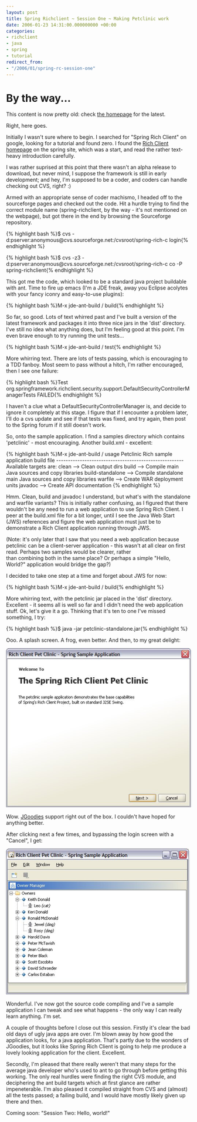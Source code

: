 ```yaml
---
layout: post
title: Spring Richclient ~ Session One ~ Making Petclinic work
date: 2006-01-23 14:31:00.000000000 +00:00
categories:
- richclient
- java
- spring
- tutorial
redirect_from:
- "/2006/01/spring-rc-session-one"
---
```

<div class='alert'><h1>By the way...</h1><p>This content is now pretty old: check <a href='/'>the homepage</a> for the latest.</p></div>
          
<p>Right, here goes.</p>
<p>Initially I wasn't sure where to begin. I searched for "Spring Rich Client" on google, looking for a tutorial and found zero. I found the <a href="http://www.springframework.org/spring-rcp">Rich Client homepage</a> on the spring site, which was a start, and read the rather text-heavy introduction carefully.</p>
<p>I was rather suprised at this point that there wasn't an alpha release to download, but never mind, I suppose the framework is still in early development; and hey, I'm supposed to be a coder, and coders can handle checking out CVS, right? :)</p>
<p>Armed with an appropriate sense of coder machismo, I headed off to the sourceforge pages and checked out the code. Hit a hurdle trying to find the correct module name (spring-richclient, by the way - it's not mentioned on the webpage), but got there in the end by browsing the Sourceforge repository.</p>
<p>{% highlight bash %}$ cvs -d:pserver:anonymous@cvs.sourceforge.net:/cvsroot/spring-rich-c login{% endhighlight %}</p>
<p>{% highlight bash %}$ cvs -z3 -d:pserver:anonymous@cvs.sourceforge.net:/cvsroot/spring-rich-c co -P spring-richclient{% endhighlight %}</p>
<p>This got me the code, which looked to be a standard java project buildable with ant. Time to fire up emacs (I'm a JDE freak, away you Eclipse acolytes with your fancy iconry and easy-to-use plugins):</p>
<p>{% highlight bash %}M-x jde-ant-build / build{% endhighlight %}</p>
<p>So far, so good. Lots of text whirred past and I've built a version of the latest framework and packages it into three nice jars in the 'dist' directory. I've still no idea what anything does, but I'm feeling good at this point. I'm even brave enough to try running the unit tests...</p>
<p>{% highlight bash %}M-x jde-ant-build / test{% endhighlight %}</p>
<p>More whirring text. There are lots of tests passing, which is encouraging to a TDD fanboy. Most seem to pass without a hitch, I'm rather encouraged, then I see one failure:</p>
<p>{% highlight bash %}Test org.springframework.richclient.security.support.DefaultSecurityControllerManagerTests FAILED{% endhighlight %}</p>
<p>I haven't a clue what a DefaultSecurityControllerManager is, and decide to ignore it completely at this stage. I figure that if I encounter a problem later, I'll do a cvs update and see if that tests was fixed, and try again, then post to the Spring forum if it still doesn't work.</p>
<p>So, onto the sample application. I find a samples directory which contains 'petclinic' - most encouraging. Another build.xml - excellent:</p>
<p>{% highlight bash %}M-x jde-ant-build / usage
Petclinic Rich sample application build file
------------------------------------------------------
Available targets are:
clean  --> Clean output dirs
build  --> Compile main Java sources and copy libraries
build-standalone  --> Compile standalone main Java sources and copy libraries
warfile  --> Create WAR deployment units
javadoc  --> Create API documentation
{% endhighlight %}</p>
<p>Hmm. Clean, build and javadoc I understand, but what's with the standalone and warfile variants? This is initially rather confusing, as I figured that there wouldn't be any need to run a web application to use Spring Rich Client. I peer at the build.xml file for a bit longer, until I see the Java Web Start (JWS) references and figure the web application must just be to demonstrate a Rich Client application running through JWS.</p>
<p>(Note: it's only later that I saw that you need a web application because petclinic can be a client-server application - this wasn't at all clear on first read. Perhaps two samples would be clearer, rather<br />
than combining both in the same place? Or perhaps a simple "Hello, World?" application would bridge the gap?)</p>
<p>I decided to take one step at a time and forget about JWS for now:</p>
<p>{% highlight bash %}M-x jde-ant-build / build{% endhighlight %}</p>
<p>More whirring text, with the petclinic jar placed in the 'dist' directory. Excellent - it seems all is well so far and I didn't need the web application stuff. Ok, let's give it a go. Thinking that it's ten to one I've missed something, I try:</p>
<p>{% highlight bash %}$ java -jar petclinic-standalone.jar{% endhighlight %}</p>
<p>Ooo. A splash screen. A frog, even better. And then, to my great delight:</p>
<p><img src="/files/spring-rcp-1.jpg"/></p>
<p>Wow. <a href="http://www.jgoodies.com">JGoodies</a> support right out of the box. I couldn't have hoped for anything better.</p>
<p>After clicking next a few times, and bypassing the login screen with a "Cancel", I get:</p>
<p><img src="/files/spring-rcp-2.jpg"/></p>
<p>Wonderful. I've now got the source code compiling and I've a sample application I can tweak and see what happens - the only way I can really learn anything. I'm set.</p>
<p>A couple of thoughts before I close out this session. Firstly it's clear the bad old days of ugly java apps are over. I'm blown away by how good the application looks, for a java application. That's partly due to the wonders of JGoodies, but it looks like Spring Rich Client is going to help me produce a lovely looking application for the client. Excellent.</p>
<p>Secondly, I'm pleased that there really weren't that many steps for the average java developer who's used to ant to go through before getting this working. The only real hurdles were finding the right CVS module, and deciphering the ant build targets which at first glance are rather impeneterable. I'm also pleased it compiled straight from CVS and (almost) all the tests passed; a failing build, and I would have mostly likely given up there and then.</p>
<p>Coming soon: "Session Two: Hello, world!"</p>

